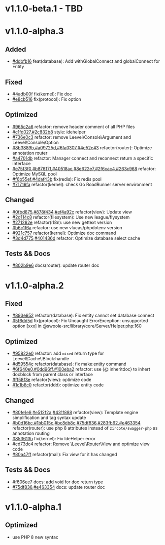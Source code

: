 # v1.1.0-beta.1 - TBD

# v1.1.0-alpha.3

## Added

- [#ddbfb16](https://github.com/hunzhiwange/framework/commit/ddbfb16) feat(database): Add withGlobalConnect and globalConnect for Entity

## Fixed

- [#4adb00f](https://github.com/hunzhiwange/framework/commit/4adb00f) fix(kernel): Fix doc
- [#e8cb516](https://github.com/hunzhiwange/framework/commit/e8cb516) fix(protocol): Fix option

## Optimized

- [#965c2a6](https://github.com/hunzhiwange/framework/commit/965c2a6) refactor: remove header comment of all PHP files
- [#c1fd027](https://github.com/hunzhiwange/framework/commit/c1fd027),[#2c832b8](https://github.com/hunzhiwange/framework/commit/2c832b8) style: idehelper
- [#736e0c3](https://github.com/hunzhiwange/framework/commit/736e0c3) refactor: remove Leevel\Console\Argument and Leevel\Console\Option
- [#8b3889b](https://github.com/hunzhiwange/framework/commit/8b3889b),[#a09725d](https://github.com/hunzhiwange/framework/commit/a09725d),[#6fa0307](https://github.com/hunzhiwange/framework/commit/6fa0307),[#4e52e43](https://github.com/hunzhiwange/framework/commit/4e52e43) refactor(router): Optimize annotation router
- [#a4701db](https://github.com/hunzhiwange/framework/commit/a4701db) refactor: Manager connect and reconnect return a specific interface
- [#e75f3f0](https://github.com/hunzhiwange/framework/commit/e75f3f0),[#b87617f](https://github.com/hunzhiwange/framework/commit/b87617f),[#40518ac](https://github.com/hunzhiwange/framework/commit/40518ac),[#8e622e7](https://github.com/hunzhiwange/framework/commit/8e622e7),[#2f6cac4](https://github.com/hunzhiwange/framework/commit/2f6cac4),[#263c968](https://github.com/hunzhiwange/framework/commit/263c968) refactor: Optimize MySQL pool
- [#f6b55ef](https://github.com/hunzhiwange/framework/commit/f6b55ef),[#4daf43b](https://github.com/hunzhiwange/framework/commit/4daf43b) fix(redis): Fix redis pool
- [#71718fa](https://github.com/hunzhiwange/framework/commit/71718fa) refactor(kernel): check Go RoadRunner server environment

## Changed

- [#0fbd875](https://github.com/hunzhiwange/framework/commit/0fbd875),[#878f434](https://github.com/hunzhiwange/framework/commit/878f434),[#ef4a92c](https://github.com/hunzhiwange/framework/commit/ef4a92c) refactor(view): Update view
- [#2d114c8](https://github.com/hunzhiwange/framework/commit/2d114c8) refactor(filesystem): Use new league/flysystem
- [#271282e](https://github.com/hunzhiwange/framework/commit/271282e) refactor(i18n): use new gettext version
- [#b6c1f6a](https://github.com/hunzhiwange/framework/commit/b6c1f6a) refactor: use new vlucas/phpdotenv version
- [#921c757](https://github.com/hunzhiwange/framework/commit/921c757) refactor(kernel): Optimize doc command
- [#3d4d775](https://github.com/hunzhiwange/framework/commit/3d4d775),[#401436d](https://github.com/hunzhiwange/framework/commit/401436d) refactor: Optimize database select cache

## Tests && Docs

- [#802b9e6](https://github.com/hunzhiwange/framework/commit/802b9e6) docs(router): update router doc

# v1.1.0-alpha.2

## Fixed

- [#893e952](https://github.com/hunzhiwange/framework/commit/893e952) refactor(database): Fix entity cannot set database connect
- [#5f6dd5d](https://github.com/hunzhiwange/framework/commit/5f6dd5d) fix(protocol): Fix Uncaught ErrorException: unsupported option [xxx] in @swoole-src/library/core/Server/Helper.php:160

## Optimized

- [#95822e0](https://github.com/hunzhiwange/framework/commit/0dd96ff) refactor: add `mixed` return type for Leevel\Cache\IBlock:handle
- [#d59554c](https://github.com/hunzhiwange/framework/commit/d59554c) refactor(database): fix make:entity command
- [#6f640e0](https://github.com/hunzhiwange/framework/commit/6f640e0),[#0dd96ff](https://github.com/hunzhiwange/framework/commit/0dd96ff),[#100eba2](https://github.com/hunzhiwange/framework/commit/100eba2) refactor: use {@ inheritdoc} to inhert docblock from parent class or interface
- [#ff58f3e](https://github.com/hunzhiwange/framework/commit/ff58f3e) refactor(view): optimize code
- [#1c1b8c0](https://github.com/hunzhiwange/framework/commit/1c1b8c0) refactor(ddd): optimize entity code

## Changed

- [#80fe1e9](https://github.com/hunzhiwange/framework/commit/80fe1e9),[#e512f2a](https://github.com/hunzhiwange/framework/commit/e512f2a),[#431f888](https://github.com/hunzhiwange/framework/commit/431f888) refactor(view): Template engine simplification and tag syntax update
- [#b0d16bc](https://github.com/hunzhiwange/framework/commit/b0d16bc),[#1bb015c](https://github.com/hunzhiwange/framework/commit/1bb015c),[#bc8db8c](https://github.com/hunzhiwange/framework/commit/bc8db8c),[#75df836](https://github.com/hunzhiwange/framework/commit/75df836),[#283fb62](https://github.com/hunzhiwange/framework/commit/283fb62),[#e463354](https://github.com/hunzhiwange/framework/commit/e463354) refactor(router): use php 8 attributes instead of `zircote/swagger-php` as annotation routing
- [#853613b](https://github.com/hunzhiwange/framework/commit/853613b) fix(kernel): Fix IdeHelper error
- [#cd73dc4](https://github.com/hunzhiwange/framework/commit/cd73dc4) refactor: Remove \Leevel\Router\View and optimize view code
- [#80a47ff](https://github.com/hunzhiwange/framework/commit/80a47ff) refactor(mail): Fix view for it has changed

## Tests && Docs

- [#f606ee7](https://github.com/hunzhiwange/framework/commit/f606ee7) docs: add void for doc return type
- [#75df836](https://github.com/hunzhiwange/framework/commit/75df836),[#e463354](https://github.com/hunzhiwange/framework/commit/e463354) docs: update router doc

# v1.1.0-alpha.1

## Optimized

- use PHP 8 new syntax